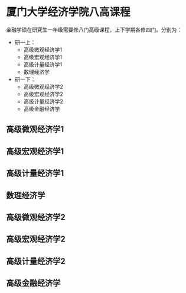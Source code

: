 # 厦门大学经济学院八高课程
金融学硕在研究生一年级需要修八门高级课程，上下学期各修四门。分别为：
* 研一上：
  * 高级微观经济学1
  * 高级宏观经济学1
  * 高级计量经济学1
  * 数理经济学
* 研一下：
  * 高级微观经济学2
  * 高级宏观经济学2
  * 高级计量经济学2
  * 高级金融经济学
## 高级微观经济学1

## 高级宏观经济学1

## 高级计量经济学1

## 数理经济学

## 高级微观经济学2

## 高级宏观经济学2

## 高级计量经济学2

## 高级金融经济学
